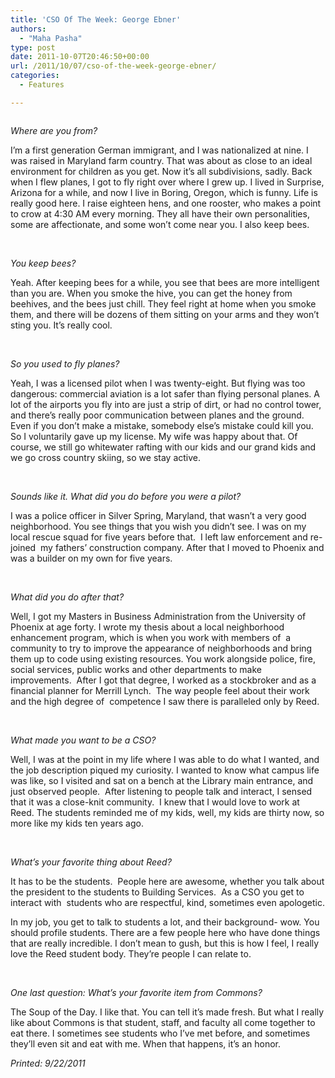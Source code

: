 ```yaml
---
title: 'CSO Of The Week: George Ebner'
authors: 
  - "Maha Pasha"
type: post
date: 2011-10-07T20:46:50+00:00
url: /2011/10/07/cso-of-the-week-george-ebner/
categories:
  - Features

---
```

<p style="text-align: center;">
  <a href="https://i2.wp.com/www.reedquest.org/wp-content/uploads/2011/10/CSO-of-the-week1.jpg"><img class="aligncenter size-full wp-image-880" title="CSO of the week" src="https://i2.wp.com/www.reedquest.org/wp-content/uploads/2011/10/CSO-of-the-week1.jpg?resize=320%2C416" alt="" data-recalc-dims="1" /></a>
</p>

_Where are you from?_

I&#8217;m a first generation German immigrant, and I was nationalized at nine. I was raised in Maryland farm country. That was about as close to an ideal environment for children as you get. Now it&#8217;s all subdivisions, sadly. Back when I flew planes, I got to fly right over where I grew up. I lived in Surprise, Arizona for a while, and now I live in Boring, Oregon, which is funny. Life is really good here. I raise eighteen hens, and one rooster, who makes a point to crow at 4:30 AM every morning. They all have their own personalities, some are affectionate, and some won&#8217;t come near you. I also keep bees.

&nbsp;

_You keep bees?_

Yeah. After keeping bees for a while, you see that bees are more intelligent than you are. When you smoke the hive, you can get the honey from beehives, and the bees just chill. They feel right at home when you smoke them, and there will be dozens of them sitting on your arms and they won&#8217;t sting you. It&#8217;s really cool.

&nbsp;

_So you used to fly planes?_

Yeah, I was a licensed pilot when I was twenty-eight. But flying was too dangerous: commercial aviation is a lot safer than flying personal planes. A lot of the airports you fly into are just a strip of dirt, or had no control tower, and there&#8217;s really poor communication between planes and the ground. Even if you don&#8217;t make a mistake, somebody else&#8217;s mistake could kill you. So I voluntarily gave up my license. My wife was happy about that. Of course, we still go whitewater rafting with our kids and our grand kids and we go cross country skiing, so we stay active.

&nbsp;

_Sounds like it. What did you do before you were a pilot?_

I was a police officer in Silver Spring, Maryland, that wasn&#8217;t a very good neighborhood. You see things that you wish you didn&#8217;t see. I was on my local rescue squad for five years before that.  I left law enforcement and re-joined  my fathers&#8217; construction company. After that I moved to Phoenix and was a builder on my own for five years.

&nbsp;

_What did you do after that?_

Well, I got my Masters in Business Administration from the University of Phoenix at age forty. I wrote my thesis about a local neighborhood enhancement program, which is when you work with members of  a community to try to improve the appearance of neighborhoods and bring them up to code using existing resources. You work alongside police, fire, social services, public works and other departments to make improvements.  After I got that degree, I worked as a stockbroker and as a financial planner for Merrill Lynch.  The way people feel about their work and the high degree of  competence I saw there is paralleled only by Reed.

&nbsp;

_What made you want to be a CSO?_

Well, I was at the point in my life where I was able to do what I wanted, and the job description piqued my curiosity. I wanted to know what campus life was like, so I visited and sat on a bench at the Library main entrance, and just observed people.  After listening to people talk and interact, I sensed that it was a close-knit community.  I knew that I would love to work at Reed. The students reminded me of my kids, well, my kids are thirty now, so more like my kids ten years ago.

&nbsp;

_What&#8217;s your favorite thing about Reed?_

It has to be the students.  People here are awesome, whether you talk about the president to the students to Building Services.  As a CSO you get to interact with  students who are respectful, kind, sometimes even apologetic.

In my job, you get to talk to students a lot, and their background- wow. You should profile students. There are a few people here who have done things that are really incredible. I don&#8217;t mean to gush, but this is how I feel, I really love the Reed student body. They&#8217;re people I can relate to.

&nbsp;

_One last question: What&#8217;s your favorite item from Commons?_

The Soup of the Day. I like that. You can tell it&#8217;s made fresh. But what I really like about Commons is that student, staff, and faculty all come together to eat there. I sometimes see students who I&#8217;ve met before, and sometimes they&#8217;ll even sit and eat with me. When that happens, it&#8217;s an honor.

_Printed: 9/22/2011_